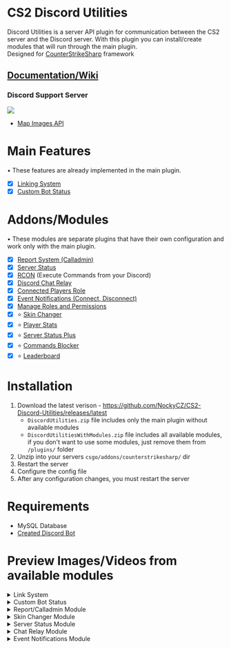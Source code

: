 # CS2 Discord Utilities
 
Discord Utilities is a server API plugin for communication between the CS2 server and the Discord server. With this plugin you can install/create modules that will run through the main plugin.<br>
Designed for [CounterStrikeSharp](https://github.com/roflmuffin/CounterStrikeSharp) framework

## [Documentation/Wiki](https://docs.sourcefactory.eu/cs2-plugins/discord-utilities)
### Discord Support Server
[<img src="https://discordapp.com/api/guilds/1149315368465211493/widget.png?style=banner2">](https://discord.gg/Tzmq98gwqF)
- [Map Images API](https://nockycz.github.io/CS2-Discord-Utilities/)
  
# Main Features
• These features are already implemented in the main plugin.
- [x] [Linking System](https://docs.sourcefactory.eu/cs2-plugins/discord-utilities/main-configuration/linking-system)
- [x] [Custom Bot Status](https://docs.sourcefactory.eu/cs2-plugins/discord-utilities/main-configuration/custom-bot-status)

# Addons/Modules
• These modules are separate plugins that have their own configuration and work only with the main plugin.
- [x] [Report System (Calladmin)](https://docs.sourcefactory.eu/cs2-plugins/discord-utilities/modules/report-calladmin)
- [x] [Server Status](https://docs.sourcefactory.eu/cs2-plugins/discord-utilities/modules/server-status)
- [x] [RCON](https://docs.sourcefactory.eu/cs2-plugins/discord-utilities/modules/rcon) (Execute Commands from your Discord)
- [x] [Discord Chat Relay](https://docs.sourcefactory.eu/cs2-plugins/discord-utilities/modules/chat-relay)
- [x] [Connected Players Role](https://docs.sourcefactory.eu/cs2-plugins/discord-utilities/modules/connected-players-role)
- [x] [Event Notifications (Connect, Disconnect)](https://docs.sourcefactory.eu/cs2-plugins/discord-utilities/modules/event-notifications)
- [x] [Manage Roles and Permissions](https://docs.sourcefactory.eu/cs2-plugins/discord-utilities/modules/manage-roles-and-permissions)
- [x] ⭐ [Skin Changer](https://docs.sourcefactory.eu/cs2-plugins/discord-utilities/modules/skin-changer)
- [x] ⭐ [Player Stats](https://docs.sourcefactory.eu/cs2-plugins/discord-utilities/modules/player-stats)
- [x] ⭐ [Server Status Plus](https://docs.sourcefactory.eu/cs2-plugins/discord-utilities/modules/server-status-plus)
- [x] ⭐ [Commands Blocker](https://docs.sourcefactory.eu/cs2-plugins/discord-utilities/modules/commands-blocker)
- [x] ⭐ [Leaderboard](https://docs.sourcefactory.eu/cs2-plugins/discord-utilities/modules/leaderboard)

# Installation
1. Download the latest verison - https://github.com/NockyCZ/CS2-Discord-Utilities/releases/latest
   - `DiscordUtilities.zip` file includes only the main plugin without available modules
   - `DiscordUtilitiesWithModules.zip` file includes all available modules, if you don't want to use some modules, just remove them from `/plugins/` folder
3. Unzip into your servers `csgo/addons/counterstrikesharp/` dir
4. Restart the server
5. Configure the config file
6. After any configuration changes, you must restart the server

# Requirements
- MySQL Database
- [Created Discord Bot](https://docs.sourcefactory.eu/cs2-plugins/discord-utilities/setting-up-a-discord-bot)

# Preview Images/Videos from available modules
<details>
<summary>Link System</summary>
<img src="https://2185268345-files.gitbook.io/~/files/v0/b/gitbook-x-prod.appspot.com/o/spaces%2FrczaiIR8LCIvnID1U1Ty%2Fuploads%2FwXCGXNZxe61TcJ76BWW9%2Flinked.png?alt=media&token=5cee06d8-1dc7-452d-a195-5b019d67bc0c"/>
</details>

<details>
<summary>Custom Bot Status</summary>
<img src="https://2185268345-files.gitbook.io/~/files/v0/b/gitbook-x-prod.appspot.com/o/spaces%2FrczaiIR8LCIvnID1U1Ty%2Fuploads%2FE8kwVpDDcCqta3tVjlM2%2Fbot_status.png?alt=media&token=db215792-a9af-4912-b40d-ca3b559b59c1"/>
</details>

<details>
<summary>Report/Calladmin Module</summary>
<img src="https://docs.sourcefactory.eu/~gitbook/image?url=https%3A%2F%2F799349702-files.gitbook.io%2F%7E%2Ffiles%2Fv0%2Fb%2Fgitbook-x-prod.appspot.com%2Fo%2Fspaces%252FrczaiIR8LCIvnID1U1Ty%252Fuploads%252FJzRuCyaq6LCOBSSQXEey%252FReport_DiscordInfo.png%3Falt%3Dmedia%26token%3Dc97e0540-6e62-45e9-a07e-9899b95842bc&width=768&dpr=1&quality=100&sign=fd175908&sv=1"/>
</details>

<details>
<summary>Skin Changer Module</summary>
 
[![Skin Changer Video](https://img.youtube.com/vi/z4IX8gj4asA/0.jpg)](https://www.youtube.com/watch?v=z4IX8gj4asA)
</details>

<details>
<summary>Server Status Module</summary>
<img src="https://docs.sourcefactory.eu/~gitbook/image?url=https%3A%2F%2F799349702-files.gitbook.io%2F%7E%2Ffiles%2Fv0%2Fb%2Fgitbook-x-prod.appspot.com%2Fo%2Fspaces%252FrczaiIR8LCIvnID1U1Ty%252Fuploads%252F75Tj2CNGj6JnP9IIk3gY%252FServerStatusPlus.png%3Falt%3Dmedia%26token%3Dc542b07a-176b-4873-8f06-dcc6bf4f8d43&width=768&dpr=1&quality=100&sign=e24d3917&sv=1"/>
</details>
<details>
<summary>Chat Relay Module</summary>
<img src="https://2185268345-files.gitbook.io/~/files/v0/b/gitbook-x-prod.appspot.com/o/spaces%2FrczaiIR8LCIvnID1U1Ty%2Fuploads%2Fsofp76XECCqImToUlpPl%2Fchatlog.png?alt=media&token=42ab5c4d-d38b-4fcc-85f9-e7c3b3b9d0b8"/>
<img src="https://2185268345-files.gitbook.io/~/files/v0/b/gitbook-x-prod.appspot.com/o/spaces%2FrczaiIR8LCIvnID1U1Ty%2Fuploads%2FOy5itmmNeM51qvkt1Y52%2Frelay.png?alt=media&token=1ab194e0-2fc8-4b5e-a514-0fa024bd2e8a"/>
</details>
<details>
<summary>Event Notifications Module</summary>
<img src="https://2185268345-files.gitbook.io/~/files/v0/b/gitbook-x-prod.appspot.com/o/spaces%2FrczaiIR8LCIvnID1U1Ty%2Fuploads%2FsUBC7Wwa1D9oBHp0vAgi%2Fevent_notf.png?alt=media&token=3dee848f-f330-44a2-b5f1-2aeddfaac409"/>
</details>
